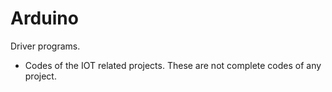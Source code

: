 # Arduino
Driver programs.

- Codes of the IOT related projects. These are not complete codes of any project. 